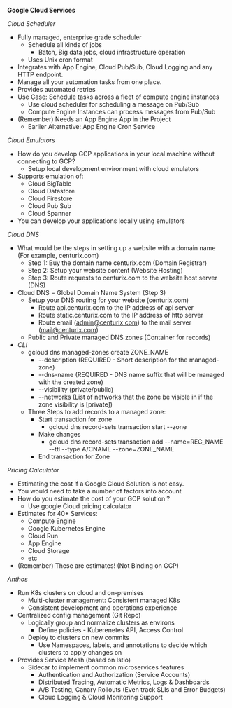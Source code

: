 **Google Cloud Services**


*Cloud Scheduler*

- Fully managed, enterprise grade scheduler
  - Schedule all kinds of jobs
    - Batch, Big data jobs, cloud infrastructure operation
  - Uses Unix cron format
- Integrates with App Engine, Cloud Pub/Sub, Cloud Logging and any HTTP endpoint.
- Manage all your automation tasks from one place.
- Provides automated retries
- Use Case: Schedule tasks across a fleet of compute engine instances
  - Use cloud scheduler for scheduling a message on Pub/Sub
  - Compute Engine Instances can process messages from Pub/Sub
- (Remember) Needs an App Engine App in the Project
  - Earlier Alternative: App Engine Cron Service


*Cloud Emulators*

- How do you develop GCP applications in your local machine without connecting to GCP?
  - Setup local development environment with cloud emulators
- Supports emulation of:
  - Cloud BigTable
  - Cloud Datastore
  - Cloud Firestore
  - Cloud Pub Sub
  - Cloud Spanner
- You can develop your applications locally using emulators


*Cloud DNS*

- What would be the steps in setting up a website with a domain name (For example, centurix.com)
  - Step 1: Buy the domain name centurix.com (Domain Registrar)
  - Step 2: Setup your website content (Website Hosting)
  - Step 3: Route requests to centurix.com to the website host server (DNS)
- Cloud DNS = Global Domain Name System (Step 3)
  - Setup your DNS routing for your website (centurix.com)
    - Route api.centurix.com to the IP address of api server
    - Route static.centurix.com to the IP address of http server
    - Route email (admin@centurix.com) to the mail server (mail@centurix.com)
  - Public and Private managed DNS zones (Container for records)
- *CLI*
  - gcloud dns managed-zones create ZONE_NAME
    - --description (REQUIRED - Short description for the managed-zone)
    - --dns-name (REQUIRED - DNS name suffix that will be managed with the created zone)
    - --visibility (private/public)
    - --networks (List of networks that the zone be visible in if the zone visibility is [private])
  - Three Steps to add records to a managed zone:
    - Start transaction for zone
      - gcloud dns record-sets transaction start --zone
    - Make changes
      - gcloud dns record-sets transaction add --name=REC_NAME --ttl --type A/CNAME --zone=ZONE_NAME
    - End transaction for Zone


*Pricing Calculator*

- Estimating the cost if a Google Cloud Solution is not easy.
- You would need to take a number of factors into account
- How do you estimate the cost of your GCP solution ?
  - Use google Cloud pricing calculator
- Estimates for 40+ Services:
  - Compute Engine
  - Google Kubernetes Engine
  - Cloud Run
  - App Engine
  - Cloud Storage
  - etc
- (Remember) These are estimates! (Not Binding on GCP)


*Anthos*

- Run K8s clusters on cloud and on-premises
  - Multi-cluster management: Consistent managed K8s
  - Consistent development and operations experience
- Centralized config management (Git Repo)
  - Logically group and normalize clusters as environs
    - Define policies - Kuberenetes API, Access Control
  - Deploy to clusters on new commits
    - Use Namespaces, labels, and annotations to decide which clusters to apply changes on
- Provides Service Mesh (based on Istio)
  - Sidecar to implement common microservices features
    - Authentication and Authorization (Service Accounts)
    - Distributed Tracing, Automatic Metrics, Logs & Dashboards
    - A/B Testing, Canary Rollouts (Even track SLIs and Error Budgets)
    - Cloud Logging & Cloud Monitoring Support